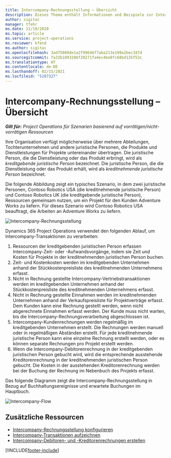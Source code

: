 ```yaml
---
title: Intercompany-Rechnungsstellung – Übersicht
description: Dieses Thema enthält Informationen und Beispiele zur Intercompany-Rechnungsstellung für Projekte.
author: sigitac
manager: tfehr
ms.date: 11/19/2020
ms.topic: article
ms.service: project-operations
ms.reviewer: kfend
ms.author: sigitac
ms.openlocfilehash: 3ad75089de1a2f99646f7aba213e199a2bec347d
ms.sourcegitcommit: fa32b1893286f20271fa4ec4be8fc68bd135f53c
ms.translationtype: HT
ms.contentlocale: de-DE
ms.lasthandoff: 02/15/2021
ms.locfileid: "5287327"
---
```

# <a name="intercompany-invoicing-overview"></a>Intercompany-Rechnungsstellung – Übersicht

_**Gilt für:** Project Operations für Szenarien basierend auf vorrätigen/nicht-vorrätigen Ressourcen_

Ihre Organisation verfügt möglicherweise über mehrere Abteilungen, Tochterunternehmen und andere juristische Personen, die Produkte und Dienstleistungen für Projekte untereinander übertragen. Die juristische Person, die die Dienstleistung oder das Produkt erbringt, wird als *kreditgebende juristische Person* bezeichnet. Die juristische Person, die die Dienstleistung oder das Produkt erhält, wird als *kreditnehmende juristische Person* bezeichnet.

Die folgende Abbildung zeigt ein typisches Szenario, in dem zwei juristische Personen, Contoso Robotics USA (die kreditnehmende juristische Person) und Contoso Robotics UK (die kreditgebende juristische Person), Ressourcen gemeinsam nutzen, um ein Projekt für den Kunden Adventure Works zu liefern. Für dieses Szenario wird Contoso Robotics USA beauftragt, die Arbeiten an Adventure Works zu liefern.

![Intercompany-Rechnungsstellung](./media/IntercompanyScenario.png) 

Dynamics 365 Project Operations verwendet den folgenden Ablauf, um Intercompany-Transaktionen zu verarbeiten:

1. Ressourcen der kreditgebenden juristischen Person erfassen Intercompany-Zeit- oder -Aufwandsvorgänge, indem sie Zeit und Kosten für Projekte in der kreditnehmenden juristischen Person buchen.
2. Zeit- und Kostenkosten werden im kreditgebenden Unternehmen anhand der Stückkostenpreisliste des kreditnehmenden Unternehmens erfasst.
3. Nicht in Rechnung gestellte Intercompany-Vertriebstransaktionen werden im kreditgebenden Unternehmen anhand der Stückkostenpreisliste des kreditnehmenden Unternehmens erfasst.
4. Nicht in Rechnung gestellte Einnahmen werden im kreditnehmenden Unternehmen anhand der Verkaufspreisliste für Projektverträge erfasst. Dem Kunden kann eine Rechnung gestellt werden, wenn nicht abgerechnete Einnahmen erfasst werden. Der Kunde muss nicht warten, bis die Intercompany-Rechnungsverarbeitung abgeschlossen ist.
5. Intercompany-Kundenrechnungen werden regelmäßig im kreditgebenden Unternehmen erstellt. Die Rechnungen werden manuell oder in regelmäßigen Abständen erstellt. Für jede kreditnehmende juristische Person kann eine einzelne Rechnung erstellt werden, oder es können separate Rechnungen pro Projekt erstellt werden.
6. Wenn die Intercompany-Debitorenrechnung in der kreditgebenden juristischen Person gebucht wird, wird die entsprechende ausstehende Kreditorenrechnung in der kreditnehmenden juristischen Person gebucht. Die Kosten in der ausstehenden Kreditorenrechnung werden bei der Buchung der Rechnung im Nebenbuch des Projekts erfasst.

Das folgende Diagramm zeigt die Intercompany-Rechnungsstellung in Bezug auf Buchhaltungsereignisse und erwartete Buchungen im Hauptbuch.

![Intercompany-Flow](./media/IntercompanyFlow.png)

## <a name="additional-resources"></a>Zusätzliche Ressourcen

- [Intercompany-Rechnungsstellung konfigurieren](configure-intercompany-invoicing.md)
- [Intercompany-Transaktionen aufzeichnen](create-intercompany-transactions.md)
- [Intercompany-Debitoren- und -Kreditorenrechnungen erstellen](create-intercompany-customer-vendor-invoices.md)


[!INCLUDE[footer-include](../includes/footer-banner.md)]